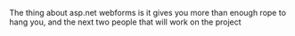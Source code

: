 <!--
id: 253752608
link: http://kevinisom.info/post/253752608/the-thing-about-asp-net-webforms-is-it-gives-you
slug: the-thing-about-asp-net-webforms-is-it-gives-you
date: Mon Nov 23 2009 15:09:44 GMT+1300 (NZDT)
raw: {"blog_name":"kevinisom","id":253752608,"post_url":"http://kevinisom.info/post/253752608/the-thing-about-asp-net-webforms-is-it-gives-you","slug":"the-thing-about-asp-net-webforms-is-it-gives-you","type":"text","date":"2009-11-23 02:09:44 GMT","timestamp":1258942184,"state":"published","format":"html","reblog_key":"nNU2Md47","tags":[],"short_url":"http://tmblr.co/Zw68YyF7-KW","highlighted":[],"feed_item":"http://twitter.com/kev_nz/statuses/5962059096","from_feed_id":"650289","note_count":0,"title":null,"body":"<p>The thing about asp.net webforms is it gives you more than enough rope to hang you, and the next two people that will work on the project</p>"}
publish: 2009-11-023
tags: 
title: null
-->


The thing about asp.net webforms is it gives you more than enough rope
to hang you, and the next two people that will work on the project


